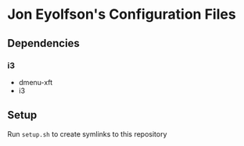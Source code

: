 # Jon Eyolfson's Configuration Files

## Dependencies

### i3

- dmenu-xft
- i3

## Setup

Run `setup.sh` to create symlinks to this repository
